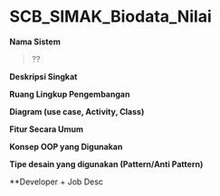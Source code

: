 # SCB_SIMAK_Biodata_Nilai 


**Nama Sistem**
> ??

**Deskripsi Singkat**
>

**Ruang Lingkup Pengembangan**
>

**Diagram (use case, Activity, Class)**
>

**Fitur Secara Umum**
>

**Konsep OOP yang Digunakan**
>

**Tipe desain yang digunakan (Pattern/Anti Pattern)**
>

**Developer + Job Desc
>
